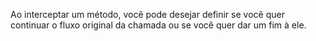 Ao interceptar um método, você pode desejar definir se você quer continuar o fluxo original da chamada ou se você quer dar um fim à ele. 